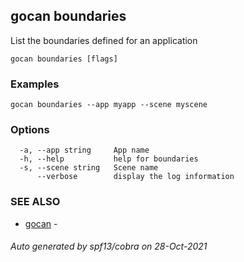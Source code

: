 ## gocan boundaries

List the boundaries defined for an application

```
gocan boundaries [flags]
```

### Examples

```
gocan boundaries --app myapp --scene myscene
```

### Options

```
  -a, --app string     App name
  -h, --help           help for boundaries
  -s, --scene string   Scene name
      --verbose        display the log information
```

### SEE ALSO

* [gocan](gocan.md)	 - 

###### Auto generated by spf13/cobra on 28-Oct-2021
